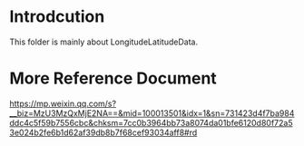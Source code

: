 # Introdcution
This folder is mainly about LongitudeLatitudeData.

# More Reference Document
https://mp.weixin.qq.com/s?__biz=MzU3MzQxMjE2NA==&mid=100013501&idx=1&sn=731423d4f7ba984ddc4c5f59b7556cbc&chksm=7cc0b3964bb73a8074da01bfe6120d80f72a53e024b2fe6b1d62af39db8b7f68cef93034aff8#rd
